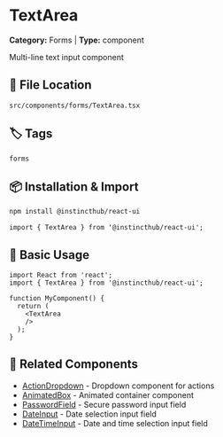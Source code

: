 # TextArea

**Category:** Forms | **Type:** component

Multi-line text input component

## 📁 File Location

`src/components/forms/TextArea.tsx`

## 🏷️ Tags

`forms`

## 📦 Installation & Import

```bash
npm install @instincthub/react-ui
```

```tsx
import { TextArea } from '@instincthub/react-ui';
```

## 🚀 Basic Usage

```tsx
import React from 'react';
import { TextArea } from '@instincthub/react-ui';

function MyComponent() {
  return (
    <TextArea
    />
  );
}
```

## 🔗 Related Components

- [ActionDropdown](./ActionDropdown.md) - Dropdown component for actions
- [AnimatedBox](./AnimatedBox.md) - Animated container component
- [PasswordField](./PasswordField.md) - Secure password input field
- [DateInput](./DateInput.md) - Date selection input field
- [DateTimeInput](./DateTimeInput.md) - Date and time selection input field


